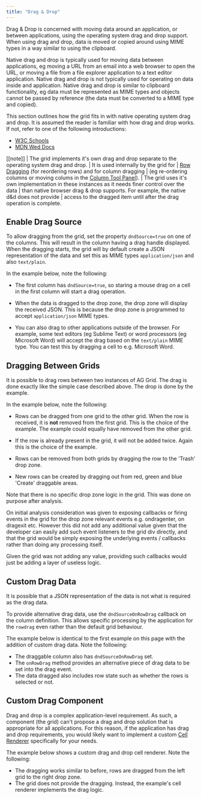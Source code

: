 ```yaml
---
title: "Drag & Drop"
---
```


Drag & Drop is concerned with moving data around an application, or between applications, using the operating system drag and drop support. When using drag and drop, data is moved or copied around using MIME types in a way similar to using the clipboard.

Native drag and drop is typically used for moving data between applications, eg moving a URL from an email into a web browser to open the URL, or moving a file from a file explorer application to a text editor application. Native drag and drop is not typically used for operating on data inside and application. Native drag and drop is similar to clipboard functionality, eg data must be represented as MIME types and objects cannot be passed by reference (the data must be converted to a MIME type and copied).

This section outlines how the grid fits in with native operating system drag and drop. It is assumed the reader is familiar with how drag and drop works. If not, refer to one of the following introductions:

- [W3C Schools](https://www.w3schools.com/html/html5_draganddrop.asp)
- [MDN Wed Docs](https://developer.mozilla.org/en-US/docs/Web/API/HTML_Drag_and_Drop_API)

[[note]]
| The grid implements it's own drag and drop separate to the operating system drag and drop.
| It is used internally by the grid for
| [Row Dragging](../row-dragging/) (for reordering rows) and for column dragging 
| (eg re-ordering columns or moving colums in the [Column Tool Panel](../tool-panel-columns/)).
| The grid uses it's own implementation in these instances as it needs finer control over the data
| than native browser drag & drop supports. For example, the native d&d does not provide
| access to the dragged item until after the drag operation is complete.

## Enable Drag Source

To allow dragging from the grid, set the property `dndSource=true` on one of the columns.
This will result in the column having a drag handle displayed. When the dragging starts, the grid
will by default create a JSON representation of the data and set this as MIME types `application/json`
and also `text/plain`.

In the example below, note the following:

- The first column has `dndSource=true`, so staring a mouse drag on a cell in the first column will start a drag operation.

- When the data is dragged to the drop zone, the drop zone will display the received JSON. This is because the drop zone is programmed to accept `application/json` MIME types.

- You can also drag to other applications outside of the browser. For example, some text editors (eg Sublime Text) or word processors (eg Microsoft Word) will accept the drag based on the `text/plain` MIME type. You can test this by dragging a cell to e.g. Microsoft Word.

<grid-example title='Simple' name='simple' type='generated'></grid-example>

## Dragging Between Grids

It is possible to drag rows between two instances of AG Grid. The drag is done exactly like the simple case described above. The drop is done by the example.

In the example below, note the following:

- Rows can be dragged from one grid to the other grid. When the row is received, it is **not** removed from the first grid. This is the choice of the example. The example could equally have removed from the other grid.

- If the row is already present in the grid, it will not be added twice. Again this is the choice of the example.

- Rows can be removed from both grids by dragging the row to the 'Trash' drop zone.

- New rows can be created by dragging out from red, green and blue 'Create' draggable areas.

<grid-example title='Two Grids' name='two-grids' type='multi' options='{ "extras": ["fontawesome"] }'></grid-example>

Note that there is no specific drop zone logic in the grid. This was done on purpose after analysis.

On initial analysis consideration was given to exposing callbacks or firing events in the grid for the drop zone relevant events e.g. ondragenter, on dragexit etc. However this did not add any additional value given that the developer can easily add such event listeners to the grid div directly, and that the grid would be simply exposing the underlying events / callbacks rather than doing any processing itself.

Given the grid was not adding any value, providing such callbacks would just be adding a layer of useless logic.

## Custom Drag Data

It is possible that a JSON representation of the data is not what is required as the drag data.

To provide alternative drag data, use the `dndSourceOnRowDrag` callback on the column definition. This allows specific processing by the application for the `rowdrag` even rather than the default grid behaviour.

The example below is identical to the first example on this page with the addition of custom drag data. Note the following:

- The draggable column also has `dndSourceOnRowDrag` set.
- The `onRowDrag` method provides an alternative piece of drag data to be set into the drag event.
- The data dragged also includes row state such as whether the rows is selected or not.

<grid-example title='Custom Drag Data' name='custom-drag-data' type='generated'></grid-example>

## Custom Drag Component

Drag and drop is a complex application-level requirement. As such, a component (the grid) can't propose a drag and drop solution that is appropriate for all applications. For this reason, if the application has drag and drop requirements, you would likely want to implement a custom [Cell Renderer](../component-cell-renderer/) specifically for your needs.

The example below shows a custom drag and drop cell renderer. Note the following:

- The dragging works similar to before, rows are dragged from the left grid to the right drop zone.
- The grid does not provide the dragging. Instead, the example's cell renderer implements the drag logic.

<grid-example title='Custom Drag Component' name='custom-drag-comp' type='generated' options='{ "enterprise": true }'></grid-example>

